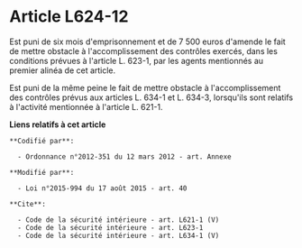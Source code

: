 # Article L624-12

Est puni de six mois d'emprisonnement et de 7 500 euros d'amende le fait de mettre obstacle à l'accomplissement des contrôles
exercés, dans les conditions prévues à l'article L. 623-1, par les agents mentionnés au premier alinéa de cet article. 

Est puni de la même peine le fait de mettre obstacle à l'accomplissement des contrôles prévus aux articles L. 634-1 et L.
634-3, lorsqu'ils sont relatifs à l'activité mentionnée à l'article L. 621-1.

**Liens relatifs à cet article**

	**Codifié par**:

	  - Ordonnance n°2012-351 du 12 mars 2012 - art. Annexe

	**Modifié par**:

	  - Loi n°2015-994 du 17 août 2015 - art. 40

	**Cite**:

	  - Code de la sécurité intérieure - art. L621-1 (V)
	  - Code de la sécurité intérieure - art. L623-1
	  - Code de la sécurité intérieure - art. L634-1 (V)
